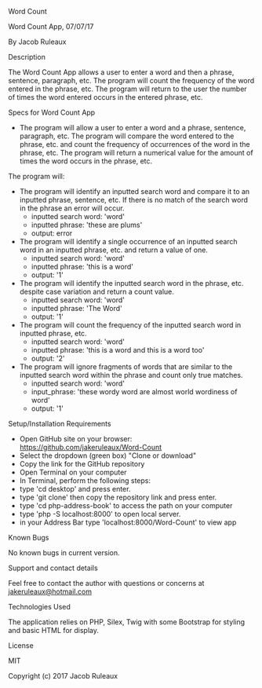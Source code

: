 Word Count

Word Count App, 07/07/17

By Jacob Ruleaux

Description

The Word Count App allows a user to enter a word and then a phrase, sentence, paragraph, etc. The program will count the frequency of the word entered in the phrase, etc. The program will return to the user the number of times the word entered occurs in the entered phrase, etc.

Specs for Word Count App


* The program will allow a user to enter a word and a phrase, sentence, paragraph, etc. The program will compare the word entered to the phrase, etc. and count the frequency of occurrences of the word in the phrase, etc. The program will return a numerical value for the amount of times the word occurs in the phrase, etc.

The program will:

* The program will identify an inputted search word and compare it to an inputted phrase, sentence, etc. If there is no match of the search word in the phrase an error will occur.
  * inputted search word: 'word'
  * inputted phrase: 'these are plums'
  * output: error
* The program will identify a single occurrence of an inputted search word in an inputted phrase, etc. and return a value of one.
  * inputted search word: 'word'
  * inputted phrase: 'this is a word'
  * output: '1'  
* The program will identify the inputted search word in the phrase, etc. despite case variation and return a count value.
  * inputted search word: 'word'
  * inputted phrase: 'The Word'
  * output: '1'
* The program will count the frequency of the inputted search word in inputted phrase, etc.
  * inputted search word: 'word'
  * inputted phrase: 'this is a word and this is a word too'
  * output: '2'
* The program will ignore fragments of words that are similar to the inputted search word within the phrase and count only true matches.
  * inputted search word: 'word'
  * input_phrase: 'these wordy word are almost world wordiness of word'
  * output: '1'



Setup/Installation Requirements

* Open GitHub site on your browser:                  https://github.com/jakeruleaux/Word-Count
* Select the dropdown (green box) "Clone or download"
* Copy the link for the GitHub repository
* Open Terminal on your computer
* In Terminal, perform the following steps:
* type 'cd desktop' and press enter.
* type 'git clone' then copy the repository link and press enter.
* type 'cd php-address-book' to access the path on your computer
* type 'php -S localhost:8000' to open local server.
* in your Address Bar type 'localhost:8000/Word-Count' to view app

Known Bugs

No known bugs in current version.

Support and contact details

Feel free to contact the author with questions or concerns at jakeruleaux@hotmail.com

Technologies Used

The application relies on PHP, Silex, Twig with some Bootstrap for styling and basic HTML for display.

License

MIT

Copyright (c) 2017 Jacob Ruleaux
